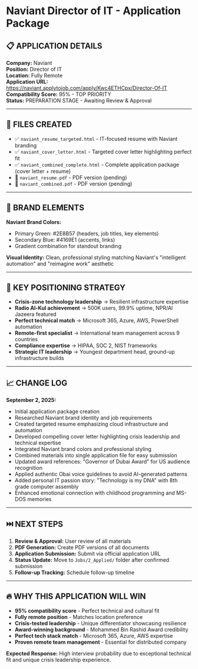 # Naviant Director of IT - Application Package

## 📋 APPLICATION DETAILS
**Company:** Naviant  
**Position:** Director of IT  
**Location:** Fully Remote  
**Application URL:** https://naviant.applytojob.com/apply/Kwc4ETHCpx/Director-Of-IT  
**Compatibility Score:** 95% - TOP PRIORITY  
**Status:** PREPARATION STAGE - Awaiting Review & Approval  

---

## 📁 FILES CREATED
- ✅ `naviant_resume_targeted.html` - IT-focused resume with Naviant branding
- ✅ `naviant_cover_letter.html` - Targeted cover letter highlighting perfect fit  
- ✅ `naviant_combined_complete.html` - Complete application package (cover letter + resume)
- 🔄 `naviant_resume.pdf` - PDF version (pending)
- 🔄 `naviant_combined.pdf` - PDF version (pending)

---

## 🎨 BRAND ELEMENTS
**Naviant Brand Colors:**
- Primary Green: #2E8B57 (headers, job titles, key elements)
- Secondary Blue: #4169E1 (accents, links)
- Gradient combination for standout branding

**Visual Identity:** Clean, professional styling matching Naviant's "intelligent automation" and "reimagine work" aesthetic

---

## 🎯 KEY POSITIONING STRATEGY
- **Crisis-zone technology leadership** → Resilient infrastructure expertise
- **Radio Al-Kul achievement** → 500K users, 99.9% uptime, NPR/Al Jazeera featured
- **Perfect technical match** → Microsoft 365, Azure, AWS, PowerShell automation
- **Remote-first specialist** → International team management across 9 countries  
- **Compliance expertise** → HIPAA, SOC 2, NIST frameworks
- **Strategic IT leadership** → Youngest department head, ground-up infrastructure builds

---

## 📈 CHANGE LOG
**September 2, 2025:**
- Initial application package creation
- Researched Naviant brand identity and job requirements
- Created targeted resume emphasizing cloud infrastructure and automation
- Developed compelling cover letter highlighting crisis leadership and technical expertise
- Integrated Naviant brand colors and professional styling
- Combined materials into single application file for easy submission
- Updated award references: "Governor of Dubai Award" for US audience recognition
- Applied authentic Obai voice guidelines to avoid AI-generated patterns
- Added personal IT passion story: "Technology is my DNA" with 8th grade computer assembly
- Enhanced emotional connection with childhood programming and MS-DOS memories

---

## ⏭️ NEXT STEPS
1. **Review & Approval:** User review of all materials
2. **PDF Generation:** Create PDF versions of all documents  
3. **Application Submission:** Submit via official application URL
4. **Status Update:** Move to `Jobs/2_Applied/` folder after confirmed submission
5. **Follow-up Tracking:** Schedule follow-up timeline

---

## 🔥 WHY THIS APPLICATION WILL WIN
- **95% compatibility score** - Perfect technical and cultural fit
- **Fully remote position** - Matches location preference
- **Crisis-tested leadership** - Unique differentiator showcasing resilience
- **Award-winning background** - Mohammed Bin Rashid Award credibility
- **Perfect tech stack match** - Microsoft 365, Azure, AWS expertise
- **Proven remote team management** - Essential for distributed company

**Expected Response:** High interview probability due to exceptional technical fit and unique crisis leadership experience.